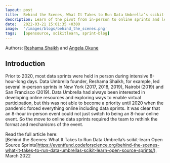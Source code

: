 ```yaml
---
layout: post
title:  Behind the Scenes, What It Takes to Run Data Umbrella’s scikit-learn Open Source Sprints
description: Learn of the pivot from in-person to online sprints and lessons learned.
date:   2022-03-21 15:01:35 +0300
image:  '/images/blogs/behind_the_scenes.png'
tags:   [opensource, scikitlearn, sprint-blog]
---
```


Authors: [Reshama Shaikh](https://reshamas.github.io) and [Angela Okune](https://angelaokune.me)

## Introduction

Prior to 2020, most data sprints were held in person during intensive 8-hour-long days. Data Umbrella founder, Reshama Shaikh, for example, led several in-person sprints in New York (2017, 2018, 2019), Nairobi (2019) and San Francisco (2019). Data Umbrella had always been interested in developing online resources and exploring ways to enable virtual participation, but this was not able to become a priority until 2020 when the pandemic forced everything online including data sprints. It was clear that an 8-hour in-person event could not just switch to being an 8-hour online event. So the move to online data sprints required the team to rethink the format and mechanisms of the event.

Read the  full article here:  
[Behind the Scenes: What It Takes to Run Data Umbrella’s scikit-learn Open Source Sprints]https://eventfund.codeforscience.org/behind-the-scenes-what-it-takes-to-run-data-umbrellas-scikit-learn-open-source-sprints/), March 2022
